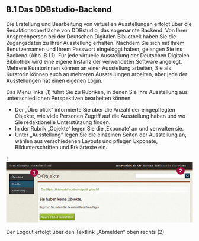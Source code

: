 ## B.1 Das DDBstudio-Backend

Die Erstellung und Bearbeitung von virtuellen Ausstellungen erfolgt über die Redaktionsoberfläche von DDBstudio, das sogenannte Backend. Von Ihrer Ansprechperson bei der Deutschen Digitalen Bibliothek haben Sie die Zugangsdaten zu Ihrer Ausstellung erhalten. Nachdem Sie sich mit Ihrem Benutzernamen und Ihrem Passwort eingeloggt haben, gelangen Sie ins Backend (Abb. B.1.1). Für jede virtuelle Ausstellung der Deutschen Digitalen Bibliothek wird eine eigene Instanz der verwendeten Software angelegt. Mehrere KuratorInnen können an einer Ausstellung arbeiten, Sie als KuratorIn können auch an mehreren Ausstellungen arbeiten, aber jede der Ausstellungen hat einen eigenen Login.

Das Menü links (<span class="red-circle">1</span>) führt Sie zu Rubriken, in denen Sie Ihre Ausstellung aus unterschiedlichen Perspektiven bearbeiten können.

* Der „Überblick“ informierte Sie über die Anzahl der eingepflegten Objekte, wie viele Personen Zugriff auf die Ausstellung haben und wo Sie redaktionelle Unterstützung finden. 
* In der Rubrik „Objekte“ legen Sie die ‚Exponate‘ an und verwalten sie.
* Unter „Ausstellung“ legen Sie die einzelnen Seiten der Ausstellung an, wählen aus verschiedenen Layouts und pflegen Exponate, Bildunterschriften und Erklärtexte ein. 

!![Abb. B.1.1 Das Backend einer neu angelegten Omeka-Installation ][B-1-1]

Der Logout erfolgt über den Textlink „Abmelden“ oben rechts (<span class="red-circle">2</span>).

[B-1-1]: img/B-1-1.jpg "Abb. B.1.1 Das Backend einer neu angelegten Omeka-Installation"
